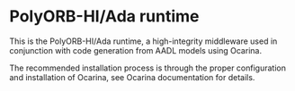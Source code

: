 PolyORB-HI/Ada runtime
======================

This is the PolyORB-HI/Ada runtime, a high-integrity middleware used
in conjunction with code generation from AADL models using Ocarina.

The recommended installation process is through the proper
configuration and installation of Ocarina, see Ocarina documentation
for details.
